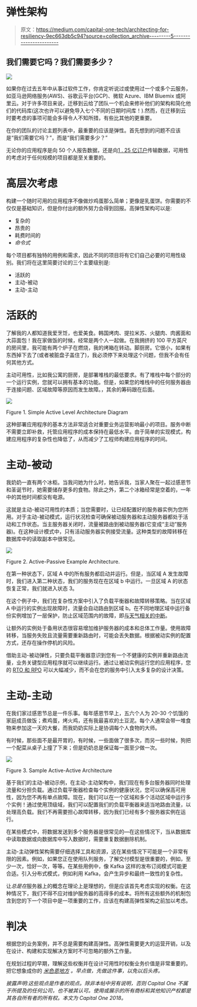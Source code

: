 # 弹性架构

> 原文：<https://medium.com/capital-one-tech/architecting-for-resiliency-9ec663db5c94?source=collection_archive---------5----------------------->

## 我们需要它吗？我们需要多少？

![](img/16b233dfd1391b2971bc18fd09241e6d.png)

如果你在过去五年中从事过软件工作，你肯定听说过或使用过一个或多个云服务，如亚马逊网络服务(AWS)、谷歌云平台(GCP)、微软 Azure、IBM Bluemix 或阿里云。对于许多项目来说，迁移到云给了团队一个机会来修补他们的架构和简化他们的代码库(这次也许可以避免导入七个不同的日期时间库！).然而，在迁移到云时要考虑的事项可能会多得令人不知所措，有些比其他的更重要。

在你的团队的讨论主题列表中，最重要的应该是弹性。首先想到的问题不应该是“我们需要它吗？”，而是“我们需要多少？”

无论你的应用程序是向 50 个人报告数据，还是向[1 . 25 亿订户](/@NetflixTechBlog/tips-for-high-availability-be0472f2599c)传输数据，可用性的考虑对于任何规模的项目都是至关重要的。

# 高层次考虑

构建一个随时可用的应用程序不像做炒鸡蛋那么简单；更像是乳蛋饼。你需要的不仅仅是基础知识，但是你付出的额外努力会得到回报。高弹性架构可以是:

*   复杂的
*   昂贵的
*   耗费时间的
*   *命令式*

每个项目都有独特的用例和需求，因此不同的项目将有它们自己必要的可用性级别。我们将在这里简要讨论的三个主要级别是:

*   活跃的
*   主动-被动
*   主动-主动

# 活跃的

了解我的人都知道我爱烹饪，也爱美食。韩国烤肉、提拉米苏、火腿肉、肉酱面和大蒜面包！我在家做饭的时候，经常是两个人一起做。在我拥挤的 100 平方英尺的房间里，我可能有两个炉子在燃烧，我的烤箱在转动。脚厨房。它很小，如果有东西掉下去了(或者被脏盘子盖住了)，我必须停下来处理这个问题，但我不会有任何其他方式。

主动可用性，比如我公寓的厨房，是部署堆栈的最低要求。有了堆栈中每个部分的一个运行实例，您就可以拥有基本的功能。但是，如果您的堆栈中的任何服务器由于连接问题、区域故障等原因而发生故障。，其余的筹码跟在后面。

![](img/cdc2861d7f32b7fc4aae400c9100872b.png)

Figure 1\. Simple Active Level Architecture Diagram

这种部署应用程序的基本方法非常适合对重要业务运营影响最小的项目。服务中断不需要立即补救，托管应用程序的成本保持在最低水平。由于简单的实现模式，构建应用程序的复杂性也降低了，从而减少了工程师构建应用程序的时间。

# 主动-被动

我奶奶一直有两个冰柜。当我问她为什么时，她告诉我，当家人聚在一起过感恩节和圣诞节时，她需要储存更多的食物。除此之外，第二个冰箱经常是空着的，一年中的其他时间都没有电源。

这就是主动-被动可用性的本质；当您需要时，让已经配置好的服务器实例为您所用。对于主动-被动模式，运行状况检查可确保被动服务器和主动服务器都处于活动和工作状态。当主服务器关闭时，流量被路由到被动服务器(它变成“主动”服务器)。在这种设计模式中，只有活动服务器实例接受流量。这种类型的故障转移在数据库中的读取副本中很常见。

![](img/4f4bfa771399ebc4953152db01fd93c4.png)

Figure 2\. Active-Passive Example Architecture.

在第一种状态下，区域 A 中的所有服务都启动并运行。但是，当区域 A 发生故障时，我们进入第二种状态，我们的服务现在在区域 b 中运行。一旦区域 A 的状态恢复正常，我们就进入状态 3。

在这个例子中，我们在复杂性方案中引入了负载平衡器和故障转移策略。当在区域 A 中运行的实例出现故障时，流量会自动路由到区域 b。在不同地理区域中运行备份实例增加了一层保护，防止区域范围内的故障，即[与天气相关的中断](https://aws.amazon.com/blogs/aws/aws-ready-to-weather-the-storm/)。

让额外的实例处于备用状态很容易增加维护服务器的成本和总体工作量。使用故障转移，当服务失败且流量需要重新路由时，可能会丢失数据。根据被动实例的配置方式，还存在操作停机的风险。

借助主动-被动弹性，只要负载平衡器意识到您有一个不健康的实例并重新路由流量，业务关键型应用程序就可以继续运行。通过让被动实例运行您的应用程序，您的 [RTO 和 RPO](https://www.druva.com/blog/understanding-rpo-and-rto/) 可以大幅减少，而不会在您的服务中引入太多复杂的设计决策。

# 主动-主动

在我们家过感恩节总是一件乐事。每年感恩节早上，五六个人为 20-30 个饥饿的家庭成员做饭；煮鸡蛋，烤火鸡，还有我最喜欢的土豆泥。每个人通常会带一堆食物来参加这一天的大餐，而我奶奶实际上是协调每个人食物的大师。

有时候，那些面不是最开胃的，有时候，一些面做了很多次，而另一些时候，狗把一个配菜从桌子上撞了下来；但是奶奶总是保证每一面至少做一次。

![](img/dcea7a91da7f726d658a3ee9adf3ad14.png)

Figure 3\. Sample Active-Active Architecture

基于我们的主动-被动示例，在主动-主动架构中，我们现在有多台服务器同时处理流量和分担负载。通过负载平衡器检查每个实例的健康状况，您可以确保高可用性，因为您不再有单点故障。现在，我们可以在一个区域和多个活动区域中运行多个实例！通过使用顶级域，我们可以配置我们的负载平衡器来适当地路由流量，以处理高负载。我们不再需要担心故障转移，因为我们已经有多个服务器实例在运行。

在某些模式中，将数据发送到多个服务器是很常见的—在这些情况下，当从数据库中读取数据或向数据库中写入数据时，需要重复数据删除机制。

主动-主动弹性架构需要仔细选择工具和资源，这在某些情况下可能是一个非常有限的因素。例如，如果您正在使用队列服务，了解交付模型是很重要的，例如，至少一次，恰好一次，等等。在某些用例中，像 Kafka 这样的发布订阅模式可能更合适。引入分布式模式，例如利用 Kafka，会产生异步和最终一致性的复杂性。

让*总是在*服务器上的概念在理论上是理想的，但是应该首先考虑实现的权衡。在这种情况下，我们不得不应对维护服务器的高得多的成本。将所有这些额外的机制包含到您的下一个项目中是一项重要的工作，应该在构建高弹性架构之前加以考虑。

# 判决

根据您的业务案例，并不总是需要构建高弹性。高弹性需要更大的运营开销，以及在设计、构建和实现解决方案时不可忽略的额外工作量。

在规划过程的早期，理解这些权衡并在设计可用性时权衡业务价值是非常重要的。把它想象成你的 [*米色恩地方*](https://en.wikipedia.org/wiki/Mise_en_place) *。早点做，先做这件事，以免以后头疼。*

*披露声明:这些观点是作者的观点。除非本帖中另有说明，否则 Capital One 不属于所提及的任何公司，也不被其认可。使用或展示的所有商标和其他知识产权都是其各自所有者的所有权。本文为 Capital One 2018。*